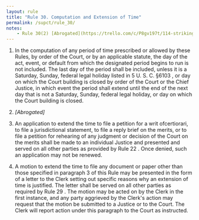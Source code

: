 ```yaml
---
layout: rule
title: "Rule 30. Computation and Extension of Time"
permalink: /supct/rule_30/
notes:
    - Rule 30(2) [Abrogated](https://trello.com/c/P8gv197t/114-striking-of-rule-30-scr-2) prior to June 1st, 2025.
---
```


1. In the computation of any period of time prescribed or allowed by these Rules, by order of the Court, or by an applicable statute, the day of the act, event, or default from which the designated period begins to run is not included. The last day of the period shall be included, unless it is a Saturday, Sunday, federal legal holiday listed in 5 U. S. C. §6103 , or day on which the Court building is closed by order of the Court or the Chief Justice, in which event the period shall extend until the end of the next day that is not a Saturday, Sunday, federal legal holiday, or day on which the Court building is closed.


2. *[Abrogated]*


3. An application to extend the time to file a petition for a writ ofcertiorari, to file a jurisdictional statement, to file a reply brief on the merits, or to file a petition for rehearing of any judgment or decision of the Court on the merits shall be made to an individual Justice and presented and served on all other parties as provided by Rule 22 . Once denied, such an application may not be renewed.


4. A motion to extend the time to file any document or paper other than those specified in paragraph 3 of this Rule may be presented in the form of a letter to the Clerk setting out specific reasons why an extension of time is justified. The letter shall be served on all other parties as required by Rule 29 . The motion may be acted on by the Clerk in the first instance, and any party aggrieved by the Clerk's action may request that the motion be submitted to a Justice or to the Court. The Clerk will report action under this paragraph to the Court as instructed.